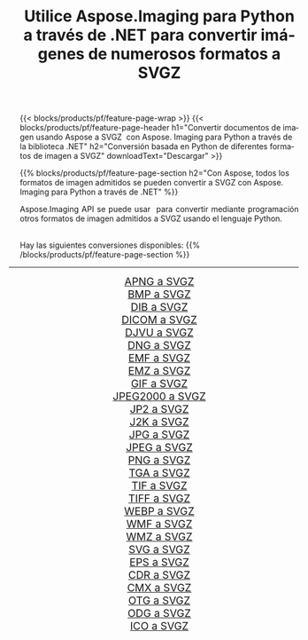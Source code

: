 ﻿---
title: Utilice Aspose.Imaging para Python a través de .NET para convertir imágenes de numerosos formatos a SVGZ 
weight: 3920
url: /es/python-net/conversion/to/svgz 
lang: es
langdirlevel: 2
locales: zh-hans,ja,it,ru,de,es,fr,nl,id,lt,pl,pt,vi,tr,ko,zh-hant,ar,hi,th,sv,cs,uk,he
description: Puede usar Aspose.Imaging para Python a través de la biblioteca .NET para convertir una variedad de formatos a SVGZ
---

{{< blocks/products/pf/feature-page-wrap >}}
{{< blocks/products/pf/feature-page-header h1="Convertir documentos de imagen usando Aspose a SVGZ  con Aspose. Imaging para Python a través de la biblioteca .NET" h2="Conversión basada en Python de diferentes formatos de imagen a SVGZ" downloadText="Descargar" >}}


{{% blocks/products/pf/feature-page-section  h2="Con Aspose, todos los formatos de imagen admitidos se pueden convertir a SVGZ con Aspose. Imaging para Python a través de .NET" %}}
<p align=justify>Aspose.Imaging API se puede usar  para convertir mediante programación otros formatos de imagen admitidos a SVGZ usando el lenguaje Python.</p>
<br/>
Hay las siguientes conversiones disponibles:
{{% /blocks/products/pf/feature-page-section %}}
<div class="container-fluid productfamilypage bg-gray">
    <div class="convertypes bg-gray agp-content section">
        <div class="container">
		<hr style="margin-left:-20px;"/>
		<div class="row other-converters" style="gap: 10px;font-size: 19px;text-align:center;">
		    <div class='col-md-2 other-converter remove-lp remove-rp'><a href="/imaging/es/python-net/conversion/apng-to-svgz" style="padding:15px;">APNG a SVGZ</a></div>
<div class='col-md-2 other-converter remove-lp remove-rp'><a href="/imaging/es/python-net/conversion/bmp-to-svgz" style="padding:15px;">BMP a SVGZ</a></div>
<div class='col-md-2 other-converter remove-lp remove-rp'><a href="/imaging/es/python-net/conversion/dib-to-svgz" style="padding:15px;">DIB a SVGZ</a></div>
<div class='col-md-2 other-converter remove-lp remove-rp'><a href="/imaging/es/python-net/conversion/dicom-to-svgz" style="padding:15px;">DICOM a SVGZ</a></div>
<div class='col-md-2 other-converter remove-lp remove-rp'><a href="/imaging/es/python-net/conversion/djvu-to-svgz" style="padding:15px;">DJVU a SVGZ</a></div>
<div class='col-md-2 other-converter remove-lp remove-rp'><a href="/imaging/es/python-net/conversion/dng-to-svgz" style="padding:15px;">DNG a SVGZ</a></div>
<div class='col-md-2 other-converter remove-lp remove-rp'><a href="/imaging/es/python-net/conversion/emf-to-svgz" style="padding:15px;">EMF a SVGZ</a></div>
<div class='col-md-2 other-converter remove-lp remove-rp'><a href="/imaging/es/python-net/conversion/emz-to-svgz" style="padding:15px;">EMZ a SVGZ</a></div>
<div class='col-md-2 other-converter remove-lp remove-rp'><a href="/imaging/es/python-net/conversion/gif-to-svgz" style="padding:15px;">GIF a SVGZ</a></div>
<div class='col-md-2 other-converter remove-lp remove-rp'><a href="/imaging/es/python-net/conversion/jpeg2000-to-svgz" style="padding:15px;">JPEG2000 a SVGZ</a></div>
<div class='col-md-2 other-converter remove-lp remove-rp'><a href="/imaging/es/python-net/conversion/jp2-to-svgz" style="padding:15px;">JP2 a SVGZ</a></div>
<div class='col-md-2 other-converter remove-lp remove-rp'><a href="/imaging/es/python-net/conversion/j2k-to-svgz" style="padding:15px;">J2K a SVGZ</a></div>
<div class='col-md-2 other-converter remove-lp remove-rp'><a href="/imaging/es/python-net/conversion/jpg-to-svgz" style="padding:15px;">JPG a SVGZ</a></div>
<div class='col-md-2 other-converter remove-lp remove-rp'><a href="/imaging/es/python-net/conversion/jpeg-to-svgz" style="padding:15px;">JPEG a SVGZ</a></div>
<div class='col-md-2 other-converter remove-lp remove-rp'><a href="/imaging/es/python-net/conversion/png-to-svgz" style="padding:15px;">PNG a SVGZ</a></div>
<div class='col-md-2 other-converter remove-lp remove-rp'><a href="/imaging/es/python-net/conversion/tga-to-svgz" style="padding:15px;">TGA a SVGZ</a></div>
<div class='col-md-2 other-converter remove-lp remove-rp'><a href="/imaging/es/python-net/conversion/tif-to-svgz" style="padding:15px;">TIF a SVGZ</a></div>
<div class='col-md-2 other-converter remove-lp remove-rp'><a href="/imaging/es/python-net/conversion/tiff-to-svgz" style="padding:15px;">TIFF a SVGZ</a></div>
<div class='col-md-2 other-converter remove-lp remove-rp'><a href="/imaging/es/python-net/conversion/webp-to-svgz" style="padding:15px;">WEBP a SVGZ</a></div>
<div class='col-md-2 other-converter remove-lp remove-rp'><a href="/imaging/es/python-net/conversion/wmf-to-svgz" style="padding:15px;">WMF a SVGZ</a></div>
<div class='col-md-2 other-converter remove-lp remove-rp'><a href="/imaging/es/python-net/conversion/wmz-to-svgz" style="padding:15px;">WMZ a SVGZ</a></div>
<div class='col-md-2 other-converter remove-lp remove-rp'><a href="/imaging/es/python-net/conversion/svg-to-svgz" style="padding:15px;">SVG a SVGZ</a></div>
<div class='col-md-2 other-converter remove-lp remove-rp'><a href="/imaging/es/python-net/conversion/eps-to-svgz" style="padding:15px;">EPS a SVGZ</a></div>
<div class='col-md-2 other-converter remove-lp remove-rp'><a href="/imaging/es/python-net/conversion/cdr-to-svgz" style="padding:15px;">CDR a SVGZ</a></div>
<div class='col-md-2 other-converter remove-lp remove-rp'><a href="/imaging/es/python-net/conversion/cmx-to-svgz" style="padding:15px;">CMX a SVGZ</a></div>
<div class='col-md-2 other-converter remove-lp remove-rp'><a href="/imaging/es/python-net/conversion/otg-to-svgz" style="padding:15px;">OTG a SVGZ</a></div>
<div class='col-md-2 other-converter remove-lp remove-rp'><a href="/imaging/es/python-net/conversion/odg-to-svgz" style="padding:15px;">ODG a SVGZ</a></div>
<div class='col-md-2 other-converter remove-lp remove-rp'><a href="/imaging/es/python-net/conversion/ico-to-svgz" style="padding:15px;">ICO a SVGZ</a></div>
                </div>
        </div>
    </div>
</div>
<br/>

